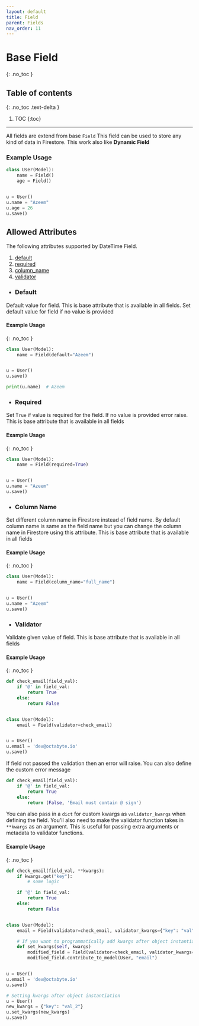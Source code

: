 ```yaml
---
layout: default
title: Field
parent: Fields
nav_order: 11
---
```


# Base Field
{: .no_toc }

## Table of contents
{: .no_toc .text-delta }

1. TOC
{:toc}

---

All fields are extend from base `Field` This field can be used to store any kind of data in Firestore.
This work also like **Dynamic Field** 

### Example Usage

```python
class User(Model):
    name = Field()
    age = Field()


u = User()
u.name = "Azeem"
u.age = 26
u.save()
```

## Allowed Attributes

The following attributes supported by DateTime Field.

1. [default](#default)
2. [required](#required)
3. [column_name](#column-name)
4. [validator](#validator)

- ### Default
Default value for field. This is base attribute that is available in all fields. Set default value for field if no
value is provided

#### Example Usage
{: .no_toc }

```python
class User(Model):
    name = Field(default="Azeem")


u = User()
u.save()

print(u.name)  # Azeem
```

- ### Required
Set `True` if value is required for the field. If no value is provided error raise. 
This is base attribute that is available in all fields

#### Example Usage
{: .no_toc }

```python
class User(Model):
    name = Field(required=True)


u = User()
u.name = "Azeem"
u.save()
```

- ### Column Name

Set different column name in Firestore instead of field name. By default column name is same as the field name
but you can change the column name in Firestore using this attribute. 
This is base attribute that is available in all fields

#### Example Usage
{: .no_toc }

```python
class User(Model):
    name = Field(column_name="full_name")


u = User()
u.name = "Azeem"
u.save()
```

- ### Validator

Validate given value of field. This is base attribute that is available in all fields

#### Example Usage
{: .no_toc }

```python
def check_email(field_val):
    if '@' in field_val:
        return True
    else:
        return False


class User(Model):
    email = Field(validator=check_email)


u = User()
u.email = 'dev@octabyte.io'
u.save()
```

If field not passed the validation then an error will raise. You can also define the custom error message

```python
def check_email(field_val):
    if '@' in field_val:
        return True
    else:
        return (False, 'Email must contain @ sign')
```

You can also pass in a `dict` for custom kwargs as `validator_kwargs` when defining the field. 
You'll also need to make the validator function takes in `**kwargs` as an argument. 
This is useful for passing extra arguments or metadata to validator functions.

#### Example Usage
{: .no_toc }

```python
def check_email(field_val, **kwargs):
    if kwargs.get("key"):
        # some logic

    if '@' in field_val:
        return True
    else:
        return False


class User(Model):
    email = Field(validator=check_email, validator_kwargs={"key": "val"})

    # If you want to programmatically add kwargs after object instantiation
    def set_kwargs(self, kwargs)
        modified_field = Field(validator=check_email, validator_kwargs=kwargs)
        modified_field.contribute_to_model(User, "email")


u = User()
u.email = 'dev@octabyte.io'
u.save()

# Setting kwargs after object instantiation
u = User()
new_kwargs = {"key": "val_2"}
u.set_kwargs(new_kwargs)
u.save()
```
